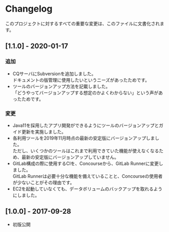 # Changelog

このプロジェクトに対するすべての重要な変更は、このファイルに文書化されます。

## [1.1.0] - 2020-01-17
### 追加
- CQサーバにSubversionを追加しました。  
  ドキュメントの版管理に使用したいというニーズがあったためです。
- ツールのバージョンアップ方法を記載しました。  
  「どうやってバージョンアップする想定のかよくわからない」という声があったためです。

### 変更
- Java11を採用したアプリ開発ができるようにツールのバージョンアップとガイド更新を実施しました。
- 各利用ツールを2019年11月時点の最新の安定版にバージョンアップしました。  
  ただし、いくつかのツールはこれまで利用できていた機能が使えなくなるため、最新の安定版にバージョンアップしていません。
- GitLab構成の際に使用するCIを、Concourseから、GitLab Runnerに変更しました。  
  GitLab Runnerは必要十分な機能を備えていることと、Concourseの使用者が少ないことがその理由です。
- EC2を起動していなくても、データボリュームのバックアップを取れるようにしました。


## [1.0.0] - 2017-09-28
- 初版公開
